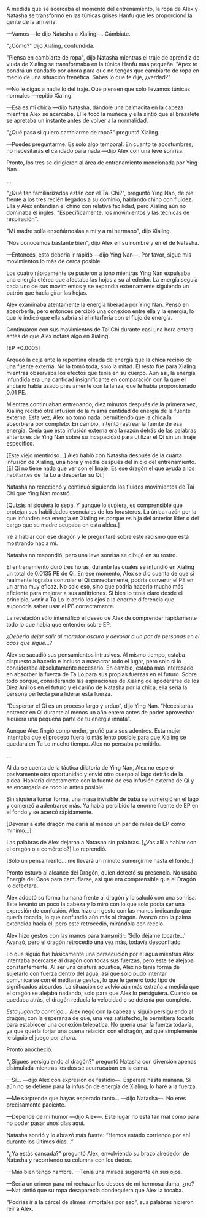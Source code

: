 
A medida que se acercaba el momento del entrenamiento, la ropa de Alex y Natasha se transformó en las túnicas grises Hanfu que les proporcionó la gente de la armería.

—Vamos —le dijo Natasha a Xialing—. Cámbiate.

"¿Cómo?" dijo Xialing, confundida.

"Piensa en cambiarte de ropa", dijo Natasha mientras el traje de aprendiz de viuda de Xialing se transformaba en la túnica Hanfu más pequeña. "Apex te pondrá un candado por ahora para que no tengas que cambiarte de ropa en medio de una situación frenética. Sabes lo que te dije, ¿verdad?"

—No le digas a nadie lo del traje. Que piensen que solo llevamos túnicas normales —repitió Xialing.

—Esa es mi chica —dijo Natasha, dándole una palmadita en la cabeza mientras Alex se acercaba. Él le tocó la muñeca y ella sintió que el brazalete se apretaba un instante antes de volver a la normalidad.

"¿Qué pasa si quiero cambiarme de ropa?" preguntó Xialing.

—Puedes preguntarme. Es solo algo temporal. En cuanto te acostumbres, no necesitarás el candado para nada —dijo Alex con una leve sonrisa.

Pronto, los tres se dirigieron al área de entrenamiento mencionada por Ying Nan.

…

"¿Qué tan familiarizados están con el Tai Chi?", preguntó Ying Nan, de pie frente a los tres recién llegados a su dominio, hablando chino con fluidez. Ella y Alex entendían el chino con relativa facilidad, pero Xialing aún no dominaba el inglés. "Específicamente, los movimientos y las técnicas de respiración".

"Mi madre solía enseñárnoslas a mí y a mi hermano", dijo Xialing.

"Nos conocemos bastante bien", dijo Alex en su nombre y en el de Natasha.

—Entonces, esto debería ir rápido —dijo Ying Nan—. Por favor, sigue mis movimientos lo más de cerca posible.

Los cuatro rápidamente se pusieron a tono mientras Ying Nan expulsaba una energía etérea que afectaba las hojas a su alrededor. La energía seguía cada uno de sus movimientos y se expandía externamente siguiendo un patrón que hacía girar las hojas.

Alex examinaba atentamente la energía liberada por Ying Nan. Pensó en absorberla, pero entonces percibió una conexión entre ella y la energía, lo que le indicó que ella sabría si él interfería con el flujo de energía.

Continuaron con sus movimientos de Tai Chi durante casi una hora entera antes de que Alex notara algo en Xialing.

[EP +0.0005]

Arqueó la ceja ante la repentina oleada de energía que la chica recibió de una fuente externa. No la tomó toda, solo la mitad. El resto fue para Xialing mientras observaba los efectos que tenía en su cuerpo. Aun así, la energía infundida era una cantidad insignificante en comparación con la que el anciano había usado previamente con la lanza, que le había proporcionado 0.01 PE.

Mientras continuaban entrenando, diez minutos después de la primera vez, Xialing recibió otra infusión de la misma cantidad de energía de la fuente externa. Esta vez, Alex no tomó nada, permitiendo que la chica la absorbiera por completo. En cambio, intentó rastrear la fuente de esa energía. Creía que esta infusión externa era la razón detrás de las palabras anteriores de Ying Nan sobre su incapacidad para utilizar el Qi sin un linaje específico.

[Este viejo mentiroso...] Alex habló con Natasha después de la cuarta infusión de Xialing, una hora y media después del inicio del entrenamiento. [El Qi no tiene nada que ver con el linaje. Es ese dragón el que ayuda a los habitantes de Ta Lo a despertar su Qi.]

Natasha no reaccionó y continuó siguiendo los fluidos movimientos de Tai Chi que Ying Nan mostró.

[Quizás ni siquiera lo sepa. Y aunque lo supiera, es comprensible que protejan sus habilidades esenciales de los forasteros. La única razón por la que infunden esa energía en Xialing es porque es hija del anterior líder o del cargo que su madre ocupaba en esta aldea.]

Iré a hablar con ese dragón y le preguntaré sobre este racismo que está mostrando hacia mí.

Natasha no respondió, pero una leve sonrisa se dibujó en su rostro.

El entrenamiento duró tres horas, durante las cuales se infundió en Xialing un total de 0.0135 PE de Qi. En ese momento, Alex se dio cuenta de que si realmente lograba controlar el Qi correctamente, podría convertir el PE en un arma muy eficaz. No solo eso, sino que podría hacerlo mucho más eficiente para mejorar a sus anfitriones. Si bien lo tenía claro desde el principio, venir a Ta Lo le abrió los ojos a la enorme diferencia que supondría saber usar el PE correctamente.

La revelación sólo intensificó el deseo de Alex de comprender rápidamente todo lo que había que entender sobre EP.

_¿Debería dejar salir al morador oscuro y devorar a un par de personas en el caos que sigue…?_

Alex se sacudió sus pensamientos intrusivos. Al mismo tiempo, estaba dispuesto a hacerlo e incluso a masacrar todo el lugar, pero solo si lo consideraba absolutamente necesario. En cambio, estaba más interesado en absorber la fuerza de Ta Lo para sus propias fuerzas en el futuro. Sobre todo porque, considerando las aspiraciones de Xialing de apoderarse de los Diez Anillos en el futuro y el cariño de Natasha por la chica, ella sería la persona perfecta para liderar esta fuerza.

“Despertar el Qi es un proceso largo y arduo”, dijo Ying Nan. “Necesitarás entrenar en Qi durante al menos un año entero antes de poder aprovechar siquiera una pequeña parte de tu energía innata”.

Aunque Alex fingió comprender, gruñó para sus adentros. Esta mujer intentaba que el proceso fuera lo más lento posible para que Xialing se quedara en Ta Lo mucho tiempo. Alex no pensaba permitirlo.

…

Al darse cuenta de la táctica dilatoria de Ying Nan, Alex no esperó pasivamente otra oportunidad y envió otro cuerpo al lago detrás de la aldea. Hablaría directamente con la fuente de esa infusión externa de Qi y se encargaría de todo lo antes posible.

Sin siquiera tomar forma, una masa invisible de baba se sumergió en el lago y comenzó a adentrarse más. Ya había percibido la enorme fuente de EP en el fondo y se acercó rápidamente.

[Devorar a este dragón me daría al menos un par de miles de EP como mínimo…]

Las palabras de Alex dejaron a Natasha sin palabras. [¿Vas allí a hablar con el dragón o a comértelo?] Lo reprendió.

[Sólo un pensamiento… me llevará un minuto sumergirme hasta el fondo.]

Pronto estuvo al alcance del Dragón, quien detectó su presencia. No usaba Energía del Caos para camuflarse, así que era comprensible que el Dragón lo detectara.

Alex adoptó su forma humana frente al dragón y lo saludó con una sonrisa. Este levantó un poco la cabeza y lo miró con lo que solo podía ser una expresión de confusión. Alex hizo un gesto con las manos indicando que quería tocarlo, lo que confundió aún más al dragón. Avanzó con la palma extendida hacia él, pero este retrocedió, mirándola con recelo.

Alex hizo gestos con las manos para transmitir: 'Sólo déjame tocarte...' Avanzó, pero el dragón retrocedió una vez más, todavía desconfiado.

Lo que siguió fue básicamente una persecución por el agua mientras Alex intentaba acercarse al dragón con todas sus fuerzas, pero este se alejaba constantemente. Al ser una criatura acuática, Alex no tenía forma de sujetarlo con fuerza dentro del agua, así que solo pudo intentar comunicarse con él mediante gestos, lo que le generó todo tipo de significados absurdos. La situación se volvió aún más extraña a medida que el dragón se alejaba nadando, solo para que Alex lo persiguiera. Cuando se quedaba atrás, el dragón reducía la velocidad o se detenía por completo.

_Está jugando conmigo..._ Alex negó con la cabeza y siguió persiguiendo al dragón, con la esperanza de que, una vez satisfecho, le permitiera tocarlo para establecer una conexión telepática. No quería usar la fuerza todavía, ya que quería forjar una buena relación con el dragón, así que simplemente le siguió el juego por ahora.

Pronto anocheció.

"¿Sigues persiguiendo al dragón?" preguntó Natasha con diversión apenas disimulada mientras los dos se acurrucaban en la cama.

—Sí... —dijo Alex con expresión de fastidio—. Esperaré hasta mañana. Si aún no se detiene para la infusión de energía de Xialing, lo haré a la fuerza.

—Me sorprende que hayas esperado tanto... —dijo Natasha—. No eres precisamente paciente.

—Depende de mi humor —dijo Alex—. Este lugar no está tan mal como para no poder pasar unos días aquí.

Natasha sonrió y lo abrazó más fuerte: “Hemos estado corriendo por ahí durante los últimos días…”

"¿Ya estás cansada?" preguntó Alex, envolviendo su brazo alrededor de Natasha y recorriendo su columna con los dedos.

—Más bien tengo hambre. —Tenía una mirada sugerente en sus ojos.

—Sería un crimen para mí rechazar los deseos de mi hermosa dama, ¿no? —Nat sintió que su ropa desaparecía dondequiera que Alex la tocaba.

"Podrías ir a la cárcel de slimes inmortales por eso", sus palabras hicieron reír a Alex.